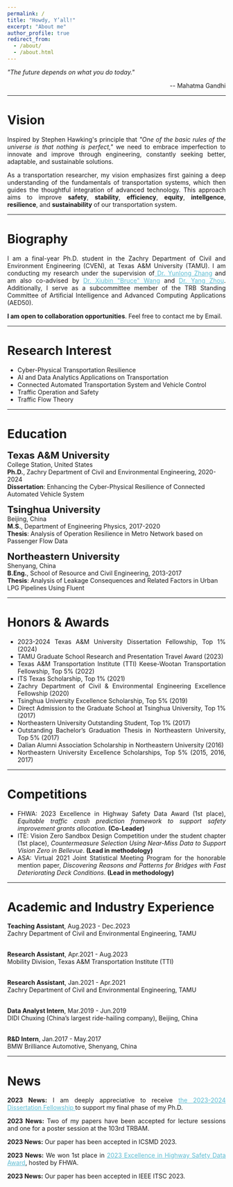 ```yaml
---
permalink: /
title: "Howdy, Y’all!"
excerpt: "About me"
author_profile: true
redirect_from: 
  - /about/
  - /about.html
---
```




<p><i>"The future depends on what you do today."</i></p>
<p style="text-align: right;">-- Mahatma Gandhi</p>




<hr color="#FFFFFF" />

Vision
======
<div style="text-align: justify"> 

<p> Inspired by Stephen Hawking's principle that <i>"One of the basic rules of the universe is that nothing is perfect,"</i> we need to embrace imperfection to innovate and improve through engineering, constantly seeking better, adaptable, and sustainable solutions.</p>
<p> As a transportation researcher, my vision emphasizes first gaining a deep understanding of the fundamentals of transportation systems, which then guides the thoughtful integration of advanced technology. This approach aims to improve <b>safety</b>, <b>stability</b>, <b>efficiency</b>, <b>equity</b>, <b>intellgence</b>, <b>resilience</b>, and <b>sustainability</b> of our transportation system.</p> 


<hr color="#FFFFFF" />
</div>


Biography
======

<!-- --------------------------------First Person --------------------------- -->

<div style="text-align: justify"> 
<p>I am a final-year Ph.D. student in the Zachry Department of Civil and Environment Engineering (CVEN), at Texas A&M University (TAMU). I am conducting my research under the supervision of<a href="https://engineering.tamu.edu/civil/profiles/yzhang.html" style="color:#5dbcd2;"> Dr. Yunlong Zhang</a> and am also co-advised by  <a href="https://engineering.tamu.edu/civil/profiles/bwang.html" style="color:#5dbcd2;">Dr. Xiubin "Bruce" Wang</a> and <a href="https://engineering.tamu.edu/civil/profiles/zhou-yang.html" style="color:#5dbcd2;">Dr. Yang Zhou</a>. Additionally, I serve as a subcommittee member of the TRB Standing Committee of Artificial Intelligence and Advanced Computing Applications (AED50). </p>

<p><b>I am open to collaboration opportunities</b>. Feel free to contact me by Email.</p>

<hr color="#FFFFFF" />
</div>

Research Interest
======
<ul>
<li>Cyber-Physical Transportation Resilience</li>
<li>AI and Data Analytics Applications on Transportation</li>
<li>Connected Automated Transportation System and Vehicle Control </li>
<li>Traffic Operation and Safety  </li>
<li>Traffic Flow Theory </li>
</ul>


<hr color="#FFFFFF" />

Education
======

<p><div style="font-size: 22px;"><b>Texas A&M University</b></div>
College Station, United States<br/>
<strong>Ph.D.</strong>, Zachry Department of Civil and Environmental Engineering, 2020-2024<br/>
<strong>Dissertation</strong>: Enhancing the Cyber-Physical Resilience of Connected Automated Vehicle System<br/>
</p>

<p><div  style="font-size: 22px;"><b>Tsinghua University</b></div>
Beijing, China<br/>
<strong>M.S.</strong>, Department of Engineering Physics, 2017-2020<br/>
<strong>Thesis</strong>: Analysis of Operation Resilience in Metro Network based on Passenger Flow Data<br/></p>


<p><div style="font-size: 22px;"><b>Northeastern University</b></div>
Shenyang, China<br/>
<strong>B.Eng.</strong>, School of Resource and Civil Engineering, 2013-2017<br/>
<strong>Thesis</strong>: Analysis of Leakage Consequences and Related Factors in Urban LPG Pipelines Using Fluent
</p>



<hr color="#FFFFFF" />

Honors & Awards
======

<div style="text-align: justify"> 
<ul>
<li>2023-2024 Texas A&M University Dissertation Fellowship, Top 1% (2024)</li>
<li>TAMU Graduate School Research and Presentation Travel Award (2023)</li>
<li>Texas A&M Transportation Institute (TTI) Keese-Wootan Transportation Fellowship, Top 5% (2022) </li>
<li>ITS Texas Scholarship, Top 1% (2021)</li>
<li>Zachry Department of Civil & Environmental Engineering Excellence Fellowship (2020)</li>
<li>Tsinghua University Excellence Scholarship, Top 5% (2019)</li>
<li>Direct Admission to the Graduate School at Tsinghua University, Top 1% (2017)</li>
<li>Northeastern University Outstanding Student, Top 1% (2017)</li>
<li>Outstanding Bachelor’s Graduation Thesis in Northeastern University, Top 5% (2017)</li>
<li>Dalian Alumni Association Scholarship in Northeastern University (2016)</li>
<li>Northeastern University Excellence Scholarships, Top 5% (2015, 2016, 2017)</li>
</ul>

<hr color="#FFFFFF" />
</div>

Competitions
======
<div style="text-align: justify"> 

<ul>
<li>FHWA: 2023 Excellence in Highway Safety Data Award (1st place), <i>Equitable traffic crash prediction framework to support safety improvement grants allocation</i>. <b>(Co-Leader)</b> </li>
<li>ITE: Vision Zero Sandbox Design Competition under the student chapter (1st place), <i>Countermeasure Selection Using Near-Miss Data to Support Vision Zero in Bellevue</i>. <b>(Lead in methodology)</b></li>
<li>ASA: Virtual 2021 Joint Statistical Meeting Program for the honorable mention paper, <i>Discovering Reasons and Patterns for Bridges with Fast Deteriorating Deck Conditions</i>. <b>(Lead in methodology)</b></li>
</ul>

<hr color="#FFFFFF" />
</div>


Academic and Industry Experience
======
<div style="text-align: justify"> 
<b>Teaching Assistant</b>, Aug.2023 - Dec.2023<br/>
Zachry Department of Civil and Environmental Engineering, TAMU<br/><br/>

<b>Research Assistant</b>, Apr.2021 - Aug.2023<br/>
Mobility Division, Texas A&M Transportation Institute (TTI)<br/><br/>

<b>Research Assistant</b>, Jan.2021 - Apr.2021<br/>
Zachry Department of Civil and Environmental Engineering, TAMU<br/><br/>

<b>Data Analyst Intern</b>, Mar.2019 - Jun.2019<br/>
DIDI Chuxing (China’s largest ride-hailing company), Beijing, China<br/><br/>

<b>R&D Intern</b>, Jan.2017 - May.2017<br/>
BMW Brilliance Automotive, Shenyang, China <br/>

<hr color="#FFFFFF" />
</div>

News
======
<div style="text-align: justify"> 
<p><b>2023 News:</b> I am deeply appreciative to receive <a href="https://grad.tamu.edu/knowledge-center/funding-and-benefits/2023-2024-dissertation-fellowship-awardees" style="color:#5dbcd2;"> the 2023-2024 Dissertation Fellowship </a> to support my final phase of my Ph.D.</p>

<p><b>2023 News:</b> Two of my papers have been accepted for lecture sessions and one for a poster session at the 103rd TRBAM.

<p><b>2023 News:</b> Our paper has been accepted in ICSMD 2023.

<p><b>2023 News:</b> We won 1st place in <a href="https://highways.dot.gov/research/safety/hsis/Excellence-Awards" style="color:#5dbcd2;">2023 Excellence in Highway Safety Data Award</a>, hosted by FHWA.

<p><b>2023 News:</b> Our paper has been accepted in IEEE ITSC 2023.
</div>


